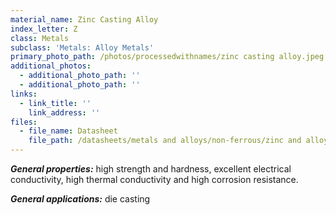 ```yaml
---
material_name: Zinc Casting Alloy
index_letter: Z
class: Metals
subclass: 'Metals: Alloy Metals'
primary_photo_path: /photos/processedwithnames/zinc casting alloy.jpeg
additional_photos:
  - additional_photo_path: ''
  - additional_photo_path: ''
links:
  - link_title: ''
    link_address: ''
files:
  - file_name: Datasheet
    file_path: /datasheets/metals and alloys/non-ferrous/zinc and alloys/zinc die-casting alloys.pdf
---
```


***General properties:*** high strength and hardness, excellent electrical conductivity, high thermal conductivity and high corrosion resistance.

***General applications:***&nbsp;die casting